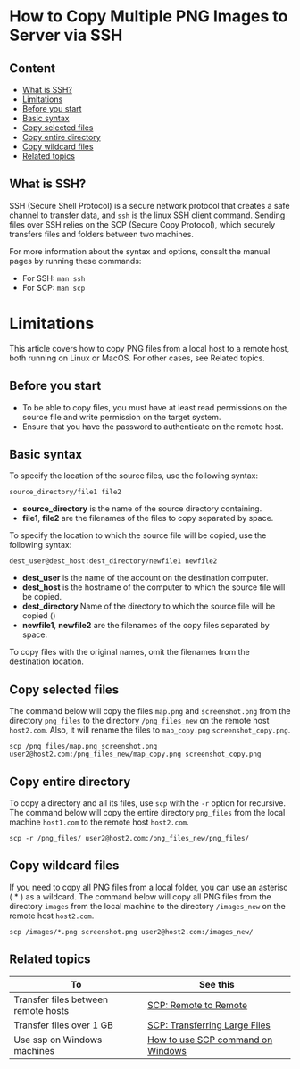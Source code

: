 # How to Copy Multiple PNG Images to Server via SSH

## Content

- [What is SSH?](#what-is-ssh)
- [Limitations](#limitations)
- [Before you start](#before-you-start)
- [Basic syntax](#basic-syntax)
- [Copy selected files](#copy-selected-files)
- [Copy entire directory](#copy-entire-directory)
- [Copy wildcard files](#copy-wildcard-fies)
- [Related topics](#related-topics)

## What is SSH?<a id="what-is-ssh"></a>

SSH (Secure Shell Protocol) is a secure network protocol that creates a safe channel to transfer data, and `ssh` is the linux SSH client command. Sending files over SSH relies on the SCP (Secure Copy Protocol), which securely transfers files and folders between two machines.

For more information about the syntax and options, consalt the manual pages by running these commands:

- For SSH: `man ssh` 
- For SCP: `man scp`

# Limitations<a id="limitations"></a>

This article covers how to copy PNG files from a local host to a remote host, both running on Linux or MacOS. For other cases, see Related topics.

## Before you start<a id="before-you-start"></a>

- To be able to copy files, you must have at least read permissions on the source file and write permission on the target system.
- Ensure that you have the password to authenticate on the remote host.

## Basic syntax<a id="basic-syntax"></a>

To specify the location of the source files, use the following syntax:

`source_directory/file1 file2`

- **source_directory** is the name of the source directory containing.
- **file1**, **file2** are the filenames of the files to copy separated by space.

To specify the location to which the source file will be copied, use the following syntax:

`dest_user@dest_host:dest_directory/newfile1 newfile2`

- **dest_user** is the name of the account on the destination computer.
- **dest_host** is the hostname of the computer to which the source file will be copied.
- **dest_directory** Name of the directory to which the source file will be copied ()
- **newfile1**, **newfile2** are the filenames of the copy files separated by space.

To copy files with the original names, omit the filenames from the destination location.

## Copy selected files<a id="copy-selected-files"></a>

The command below will copy the files `map.png` and `screenshot.png` from the directory `png_files` to the directory `/png_files_new` on the remote host `host2.com`. Also, it will rename the files to `map_copy.png` `screenshot_copy.png`.

`scp /png_files/map.png screenshot.png user2@host2.com:/png_files_new/map_copy.png screenshot_copy.png`

## Copy entire directory<a id="copy-entire-directory"></a>

To copy a directory and all its files, use `scp` with the `-r` option for recursive. The command below will copy the entire directory `png_files` from the local machine `host1.com` to the remote host `host2.com`.

`scp -r /png_files/ user2@host2.com:/png_files_new/png_files/`

## Copy wildcard files<a id="copy-wildcard-fies"></a>

If you need to copy all PNG files from a local folder, you can use an asterisc ( * ) as a wildcard. The command below will copy all PNG files from the directory `images` from the local machine to the directory `/images_new` on the remote host `host2.com`.

`scp /images/*.png screenshot.png user2@host2.com:/images_new/`

## Related topics<a id="related-topics"></a>

|To                                  |See this   |
| ---------------------------------- | --------- |
|Transfer files between remote hosts |[SCP: Remote to Remote](https://www.google.ru/search?q=SCP+remote+to+remote)|
|Transfer files over 1 GB            |[SCP: Transferring Large Files](https://unix.stackexchange.com/questions/190537/transferring-large-8-gb-files-over-ssh)|
|Use ssp on Windows machines         |[How to use SCP command on Windows](https://success.tanaza.com/s/article/How-to-use-SCP-command-on-Windows)|
